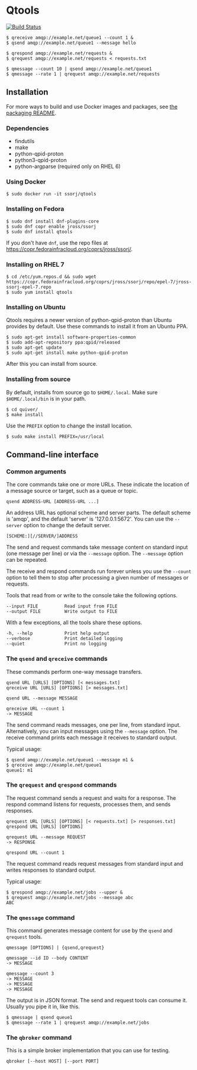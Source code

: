 # Qtools

[![Build Status](https://travis-ci.org/ssorj/qtools.svg?branch=master)](https://travis-ci.org/ssorj/qtools)

    $ qreceive amqp://example.net/queue1 --count 1 &
    $ qsend amqp://example.net/queue1 --message hello

    $ qrespond amqp://example.net/requests &
    $ qrequest amqp://example.net/requests < requests.txt

    $ qmessage --count 10 | qsend amqp://example.net/queue1
    $ qmessage --rate 1 | qrequest amqp://example.net/requests

## Installation

For more ways to build and use Docker images and packages, see
[the packaging README](packaging).

### Dependencies

 - findutils
 - make
 - python-qpid-proton
 - python3-qpid-proton
 - python-argparse (required only on RHEL 6)

### Using Docker

    $ sudo docker run -it ssorj/qtools

### Installing on Fedora

    $ sudo dnf install dnf-plugins-core
    $ sudo dnf copr enable jross/ssorj
    $ sudo dnf install qtools

If you don't have `dnf`, use the repo files at
<https://copr.fedorainfracloud.org/coprs/jross/ssorj/>.

### Installing on RHEL 7

    $ cd /etc/yum.repos.d && sudo wget https://copr.fedorainfracloud.org/coprs/jross/ssorj/repo/epel-7/jross-ssorj-epel-7.repo
    $ sudo yum install qtools

### Installing on Ubuntu

Qtools requires a newer version of python-qpid-proton than Ubuntu
provides by default.  Use these commands to install it from an Ubuntu
PPA.

    $ sudo apt-get install software-properties-common
    $ sudo add-apt-repository ppa:qpid/released
    $ sudo apt-get update
    $ sudo apt-get install make python-qpid-proton

After this you can install from source.

### Installing from source

By default, installs from source go to `$HOME/.local`.  Make sure
`$HOME/.local/bin` is in your path.

    $ cd quiver/
    $ make install

Use the `PREFIX` option to change the install location.

    $ sudo make install PREFIX=/usr/local

## Command-line interface

### Common arguments

The core commands take one or more URLs.  These indicate the location
of a message source or target, such as a queue or topic.

    qsend ADDRESS-URL [ADDRESS-URL ...]

An address URL has optional scheme and server parts.  The default
scheme is 'amqp', and the default 'server' is '127.0.0.1:5672'.  You
can use the `--server` option to change the default server.

    [SCHEME:][//SERVER/]ADDRESS

The send and request commands take message content on standard input
(one message per line) or via the `--message` option.  The `--message`
option can be repeated.

The receive and respond commands run forever unless you use the
`--count` option to tell them to stop after processing a given number
of messages or requests.

Tools that read from or write to the console take the following
options.

    --input FILE          Read input from FILE
    --output FILE         Write output to FILE

With a few exceptions, all the tools share these options.

    -h, --help            Print help output
    --verbose             Print detailed logging
    --quiet               Print no logging

### The `qsend` and `qreceive` commands

These commands perform one-way message transfers.

    qsend URL [URLS] [OPTIONS] [< messages.txt]
    qreceive URL [URLS] [OPTIONS] [> messages.txt]

    qsend URL --message MESSAGE

    qreceive URL --count 1
    -> MESSAGE

The send command reads messages, one per line, from standard input.
Alternatively, you can input messages using the `--message` option.
The receive command prints each message it receives to standard
output.

Typical usage:

    $ qsend amqp://example.net/queue1 --message m1 &
    $ qreceive amqp://example.net/queue1
    queue1: m1

### The `qrequest` and `qrespond` commands

The request command sends a request and waits for a response.  The
respond command listens for requests, processes them, and sends
responses.

    qrequest URL [URLS] [OPTIONS] [< requests.txt] [> responses.txt]
    qrespond URL [URLS] [OPTIONS]

    qrequest URL --message REQUEST
    -> RESPONSE

    qrespond URL --count 1

The request command reads request messages from standard input and
writes responses to standard output.

Typical usage:

    $ qrespond amqp://example.net/jobs --upper &
    $ qrequest amqp://example.net/jobs --message abc
    ABC

### The `qmessage` command

This command generates message content for use by the `qsend` and
`qrequest` tools.

    qmessage [OPTIONS] | {qsend,qrequest}

    qmessage --id ID --body CONTENT
    -> MESSAGE

    qmessage --count 3
    -> MESSAGE
    -> MESSAGE
    -> MESSAGE

The output is in JSON format.  The send and request tools can consume
it.  Usually you pipe it in, like this.

    $ qmessage | qsend queue1
    $ qmessage --rate 1 | qrequest amqp://example.net/jobs

### The `qbroker` command

This is a simple broker implementation that you can use for testing.

    qbroker [--host HOST] [--port PORT]
